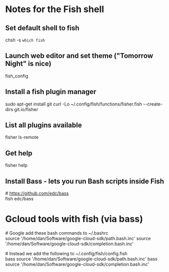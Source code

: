 # Notes for the Fish shell

## Set default shell to fish
chsh -s `which fish`

## Launch web editor and set theme ("Tomorrow Night" is nice)
fish_config

## Install a fish plugin manager
sudo apt-get install git
curl -Lo ~/.config/fish/functions/fisher.fish --create-dirs git.io/fisher

## List all plugins available
fisher ls-remote

## Get help
fisher help

## Install Bass - lets you run Bash scripts inside Fish
\# https://github.com/edc/bass<br/>
fish edc/bass

# Gcloud tools with fish (via bass)
\# Google add these bash commands to ~/.bashrc<br/>
source '/home/dan/Software/google-cloud-sdk/path.bash.inc'
source '/home/dan/Software/google-cloud-sdk/completion.bash.inc'

\# Instead we add the following to ~/.config/fish/config.fish<br/>
bass source '/home/dan/Software/google-cloud-sdk/path.bash.inc'
bass source '/home/dan/Software/google-cloud-sdk/completion.bash.inc'



